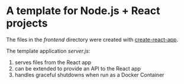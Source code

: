 # A template for Node.js + React projects

The files in the *frontend* directory were created with [create-react-app](https://reactjs.org/docs/create-a-new-react-app.html).

The template application *server.js*:
1. serves files from the React app
2. can be extended to provide an API to the React app
3. handles graceful shutdowns when run as a Docker Container
